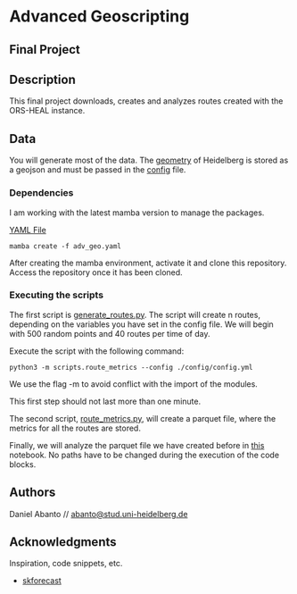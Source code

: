 # Advanced Geoscripting 

## Final Project

## Description

This final project downloads, creates and analyzes routes created with the ORS-HEAL instance.

## Data

You will generate most of the data. The [geometry](geodata/hd.geojson) of Heidelberg is stored as a geojson and must be passed in the [config](config/config.yml) file. 

### Dependencies

I am working with the latest mamba version to manage the packages. 

[YAML File](config/adv_geo.yaml)

```
mamba create -f adv_geo.yaml
```

After creating the mamba environment, activate it and clone this repository. Access the repository once it has been cloned. 


### Executing the scripts

The first script is [generate_routes.py](scripts/generate_routes.py). The script will create n routes, depending on the variables you have set in the config file. We will begin with 500 random points and 40 routes per time of day. 

Execute the script with the following command: 

```
python3 -m scripts.route_metrics --config ./config/config.yml
```
We use the flag -m to avoid conflict with the import of the modules. 

This first step should not last more than one minute. 

The second script, [route_metrics.py](scripts/route_metrics.py), will create a parquet file, where the metrics for all the routes are stored. 

Finally, we will analyze the parquet file we have created before in [this](results/visualization.ipynb) notebook. No paths have to be changed during the execution of the code blocks. 


## Authors

Daniel Abanto // abanto@stud.uni-heidelberg.de



## Acknowledgments

Inspiration, code snippets, etc.
* [skforecast](https://cienciadedatos.net/documentos/py64-clustering-time-series-forecasting)

